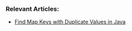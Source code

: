 ### Relevant Articles:
- [Find Map Keys with Duplicate Values in Java](https://www.baeldung.com/java-map-find-keys-repeated-values)
